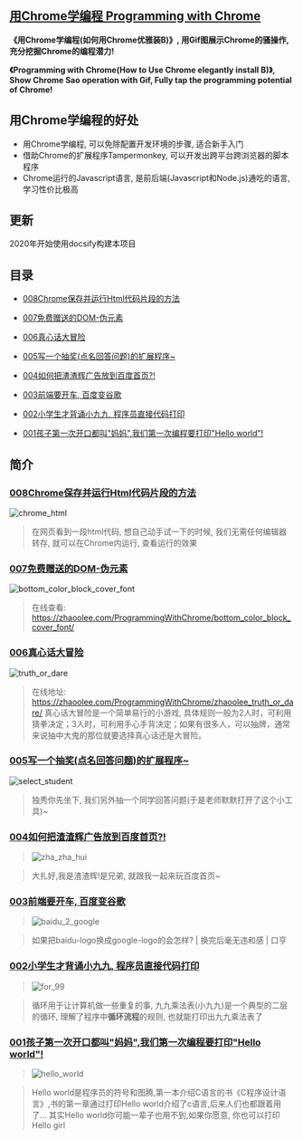 ## [用Chrome学编程 Programming with Chrome](https://zhaoolee.com/ProgrammingWithChrome/)

**《用Chrome学编程(如何用Chrome优雅装B)》, 用Gif图展示Chrome的骚操作, 充分挖掘Chrome的编程潜力!**

**《Programming with Chrome(How to Use Chrome elegantly install B)》, Show Chrome Sao operation with Gif, Fully tap the programming potential of Chrome!**


## 用Chrome学编程的好处

- 用Chrome学编程, 可以免除配置开发环境的步骤, 适合新手入门
- 借助Chrome的扩展程序Tampermonkey, 可以开发出跨平台跨浏览器的脚本程序
- Chrome运行的Javascript语言, 是前后端(Javascript和Node.js)通吃的语言, 学习性价比极高


## 更新

2020年开始使用docsify构建本项目


## 目录

- [008Chrome保存并运行Html代码片段的方法](https://zhaoolee.com/ProgrammingWithChrome/008_chrome_html/)

- [007免费赠送的DOM-伪元素](https://zhaoolee.com/ProgrammingWithChrome/007_color_block_font/)

- [006真心话大冒险](https://zhaoolee.com/ProgrammingWithChrome/truth_or_dare)


- [005写一个抽奖(点名回答问题)的扩展程序~](https://zhaoolee.com/ProgrammingWithChrome/select_student)


- [004如何把渣渣辉广告放到百度首页?!](https://zhaoolee.com/ProgrammingWithChrome/zha_zha_hui/) 

- [003前端要开车, 百度变谷歌](https://zhaoolee.com/ProgrammingWithChrome/baidu_2_google/)

- [002小学生才背诵小九九, 程序员直接代码打印](https://zhaoolee.com/ProgrammingWithChrome/for_99/)


- [001孩子第一次开口都叫"妈妈",我们第一次编程要打印"Hello world"!](https://zhaoolee.com/ProgrammingWithChrome/hello_world/) 


## 简介

### [008Chrome保存并运行Html代码片段的方法](https://zhaoolee.com/ProgrammingWithChrome/008_chrome_html/)

![chrome_html](https://user-images.githubusercontent.com/15868458/64084748-d4aa5d00-cd60-11e9-8e9e-3073b4e16235.gif)

> 在网页看到一段html代码, 想自己动手试一下的时候, 我们无需任何编辑器转存, 就可以在Chrome内运行, 查看运行的效果


### [007免费赠送的DOM-伪元素](https://zhaoolee.com/ProgrammingWithChrome/007_color_block_font/)

![bottom_color_block_cover_font](https://user-images.githubusercontent.com/15868458/64060231-49b05200-cbfc-11e9-9bb3-df50fe6eae7c.gif)

> 在线查看: https://zhaoolee.com/ProgrammingWithChrome/bottom_color_block_cover_font/



### [006真心话大冒险](https://zhaoolee.com/ProgrammingWithChrome/truth_or_dare/)

![truth_or_dare](https://user-images.githubusercontent.com/15868458/63646762-8ab2ed00-c74a-11e9-9275-75d044fc0bc0.gif)

> 在线地址: https://zhaoolee.com/ProgrammingWithChrome/zhaoolee_truth_or_dare/  真心话大冒险是一个简单易行的小游戏, 具体规则一般为2人时，可利用猜拳决定；3人时，可利用手心手背决定；如果有很多人，可以抽牌，通常来说抽中大鬼的那位就要选择真心话还是大冒险。

### [005写一个抽奖(点名回答问题)的扩展程序~](https://zhaoolee.com/ProgrammingWithChrome/select_student)

![select_student](https://user-images.githubusercontent.com/15868458/62990263-e2fe0b00-be7d-11e9-8c72-b7f1bf743aee.gif)

> 独秀你先坐下, 我们另外抽一个同学回答问题(于是老师默默打开了这个小工具)~


### [004如何把渣渣辉广告放到百度首页?!](https://zhaoolee.com/ProgrammingWithChrome/zha_zha_hui/)

> ![zha_zha_hui](https://user-images.githubusercontent.com/15868458/62918966-d8873700-bdd3-11e9-8a64-02fe0fc3d170.gif)

> 大扎好,我是渣渣辉!是兄弟, 就跟我一起来玩百度首页~


### [003前端要开车, 百度变谷歌](https://zhaoolee.com/ProgrammingWithChrome/baidu_2_google/)

> ![baidu_2_google](https://user-images.githubusercontent.com/15868458/62856847-8e954700-bd28-11e9-8797-76e014ce06d3.gif)

> 如果把baidu-logo换成google-logo的会怎样?  | 换完后毫无违和感 | 口亨

### [002小学生才背诵小九九, 程序员直接代码打印](https://zhaoolee.com/ProgrammingWithChrome/for_99/)
> ![for_99](https://user-images.githubusercontent.com/15868458/62908815-7e26b000-bdac-11e9-86ec-97251deb2ae0.gif)

> 循环用于让计算机做一些重复的事, 九九乘法表(小九九)是一个典型的二层的循环, 理解了程序中**循环流程**的规则, 也就能打印出九九乘法表了


### [001孩子第一次开口都叫"妈妈",我们第一次编程要打印"Hello world"!](https://zhaoolee.com/ProgrammingWithChrome/hello_world/) 
> ![hello_world](https://user-images.githubusercontent.com/15868458/62909969-4bcb8180-bdb1-11e9-9d45-2179564c1828.gif)

> Hello world是程序员的符号和图腾,第一本介绍C语言的书《C程序设计语言》,书的第一章通过打印Hello world介绍了c语言,后来人们也都跟着用了... 其实Hello world你可能一辈子也用不到,如果你愿意, 你也可以打印Hello girl








